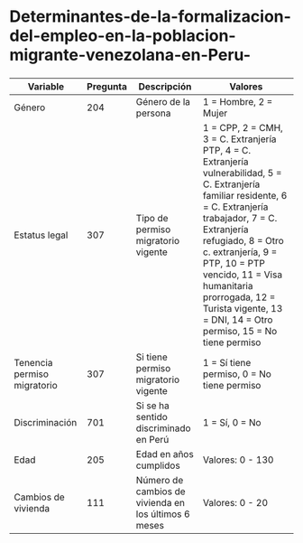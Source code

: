 # Determinantes-de-la-formalizacion-del-empleo-en-la-poblacion-migrante-venezolana-en-Peru-
##### 
| Variable                    | Pregunta | Descripción                                     | Valores                                                                                                                                               |
|-----------------------------|----------|-------------------------------------------------|-------------------------------------------------------------------------------------------------------------------------------------------------------|
| Género                      | 204      | Género de la persona                            | 1 = Hombre, 2 = Mujer                                                                                                                                |
| Estatus legal               | 307      | Tipo de permiso migratorio vigente              | 1 = CPP, 2 = CMH, 3 = C. Extranjería PTP, 4 = C. Extranjería vulnerabilidad, 5 = C. Extranjería familiar residente, 6 = C. Extranjería trabajador, 7 = C. Extranjería refugiado, 8 = Otro c. extranjería, 9 = PTP, 10 = PTP vencido, 11 = Visa humanitaria prorrogada, 12 = Turista vigente, 13 = DNI, 14 = Otro permiso, 15 = No tiene permiso |
| Tenencia permiso migratorio | 307      | Si tiene permiso migratorio vigente             | 1 = Sí tiene permiso, 0 = No tiene permiso                                                                                                             |
| Discriminación              | 701      | Si se ha sentido discriminado en Perú           | 1 = Sí, 0 = No                                                                                                                                       |
| Edad                        | 205      | Edad en años cumplidos                          | Valores: 0 - 130                                                                                                                                     |
| Cambios de vivienda         | 111      | Número de cambios de vivienda en los últimos 6 meses | Valores: 0 - 20                                                                                                                                       |

